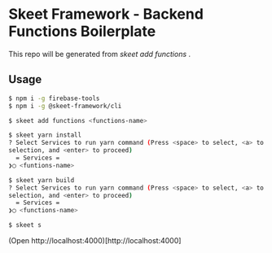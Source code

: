 # Skeet Framework - Backend Functions Boilerplate

This repo will be generated from _skeet add functions <functions-name>_ .

## Usage

```bash
$ npm i -g firebase-tools
$ npm i -g @skeet-framework/cli
```

```bash
$ skeet add functions <functions-name>
```

```bash
$ skeet yarn install
? Select Services to run yarn command (Press <space> to select, <a> to toggle all, <i> to invert
selection, and <enter> to proceed)
  = Services =
❯◯ <funtions-name>
```

```bash
$ skeet yarn build
? Select Services to run yarn command (Press <space> to select, <a> to toggle all, <i> to invert
selection, and <enter> to proceed)
  = Services =
❯◯ <functions-name>
```

```bash
$ skeet s
```

(Open http://localhost:4000)[http://localhost:4000]
